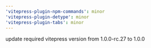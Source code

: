 ```yaml
---
'vitepress-plugin-npm-commands': minor
'vitepress-plugin-detype': minor
'vitepress-plugin-tabs': minor
---
```


update required vitepress version from 1.0.0-rc.27 to 1.0.0
